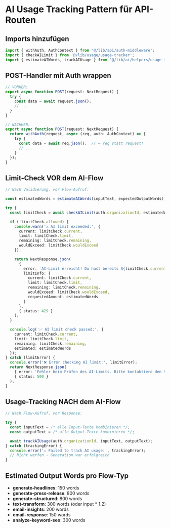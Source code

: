 # AI Usage Tracking Pattern für API-Routen

## Imports hinzufügen

```typescript
import { withAuth, AuthContext } from '@/lib/api/auth-middleware';
import { checkAILimit } from '@/lib/usage/usage-tracker';
import { estimateAIWords, trackAIUsage } from '@/lib/ai/helpers/usage-tracker';
```

## POST-Handler mit Auth wrappen

```typescript
// VORHER:
export async function POST(request: NextRequest) {
  try {
    const data = await request.json();
    // ...
  }
}

// NACHHER:
export async function POST(request: NextRequest) {
  return withAuth(request, async (req, auth: AuthContext) => {
    try {
      const data = await req.json();  // ← req statt request!
      // ...
    }
  });
}
```

## Limit-Check VOR dem AI-Flow

```typescript
// Nach Validierung, vor Flow-Aufruf:

const estimatedWords = estimateAIWords(inputText, expectedOutputWords);

try {
  const limitCheck = await checkAILimit(auth.organizationId, estimatedWords);

  if (!limitCheck.allowed) {
    console.warn('⚠️ AI limit exceeded:', {
      current: limitCheck.current,
      limit: limitCheck.limit,
      remaining: limitCheck.remaining,
      wouldExceed: limitCheck.wouldExceed
    });

    return NextResponse.json(
      {
        error: `AI-Limit erreicht! Du hast bereits ${limitCheck.current} von ${limitCheck.limit} AI-Wörtern verwendet. Noch verfügbar: ${limitCheck.remaining} Wörter.`,
        limitInfo: {
          current: limitCheck.current,
          limit: limitCheck.limit,
          remaining: limitCheck.remaining,
          wouldExceed: limitCheck.wouldExceed,
          requestedAmount: estimatedWords
        }
      },
      { status: 429 }
    );
  }

  console.log('✅ AI limit check passed:', {
    current: limitCheck.current,
    limit: limitCheck.limit,
    remaining: limitCheck.remaining,
    estimated: estimatedWords
  });
} catch (limitError) {
  console.error('❌ Error checking AI limit:', limitError);
  return NextResponse.json(
    { error: 'Fehler beim Prüfen des AI-Limits. Bitte kontaktiere den Support.' },
    { status: 500 }
  );
}
```

## Usage-Tracking NACH dem AI-Flow

```typescript
// Nach Flow-Aufruf, vor Response:

try {
  const inputText = /* alle Input-Texte kombinieren */;
  const outputText = /* alle Output-Texte kombinieren */;

  await trackAIUsage(auth.organizationId, inputText, outputText);
} catch (trackingError) {
  console.error('⚠️ Failed to track AI usage:', trackingError);
  // Nicht werfen - Generation war erfolgreich
}
```

## Estimated Output Words pro Flow-Typ

- **generate-headlines**: 150 words
- **generate-press-release**: 800 words
- **generate-structured**: 800 words
- **text-transform**: 300 words (oder input * 1.2)
- **email-insights**: 200 words
- **email-response**: 150 words
- **analyze-keyword-seo**: 300 words
